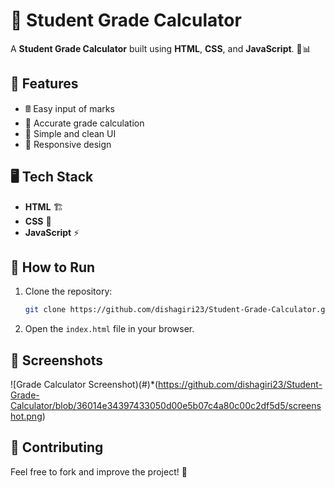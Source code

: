 # 🎯 Student Grade Calculator

A **Student Grade Calculator** built using **HTML**, **CSS**, and **JavaScript**. 📝📊

## 📌 Features
- 🖩 Easy input of marks
- 🎯 Accurate grade calculation
- 🎨 Simple and clean UI
- 📱 Responsive design

## 🖥️ Tech Stack
- **HTML** 🏗️
- **CSS** 🎨
- **JavaScript** ⚡


## 🚀 How to Run
1. Clone the repository:
   ```bash
   git clone https://github.com/dishagiri23/Student-Grade-Calculator.git
   ```
2. Open the `index.html` file in your browser.

## 📸 Screenshots
![Grade Calculator Screenshot)(#)*(https://github.com/dishagiri23/Student-Grade-Calculator/blob/36014e34397433050d00e5b07c4a80c00c2df5d5/screenshot.png)


## 🤝 Contributing
Feel free to fork and improve the project! 🚀

